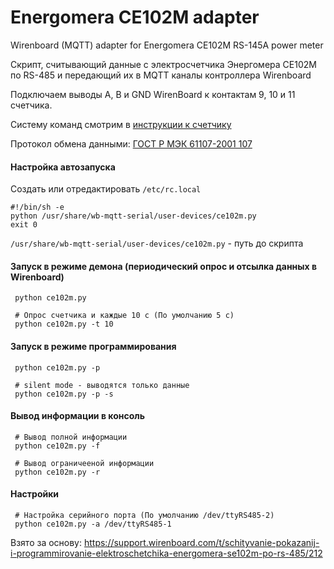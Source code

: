 # Energomera CE102M adapter
Wirenboard (MQTT) adapter for Energomera CE102M RS-145A power meter

Скрипт, считывающий данные с электросчетчика Энергомера CE102М по RS-485 и передающий их в MQTT каналы контроллера Wirenboard

Подключаем выводы A, B и GND WirenBoard к контактам 9, 10 и 11 счетчика.

Систему команд смотрим в [инструкции к счетчику](http://www.energomera.ru/documentations/ce102m_full_re.pdf)

Протокол обмена данными: [ГОСТ Р МЭК 61107-2001 107](http://standartgost.ru/g/%D0%93%D0%9E%D0%A1%D0%A2_%D0%A0_%D0%9C%D0%AD%D0%9A_61107-2001)

#### Настройка автозапуска
Создать или отредактировать `/etc/rc.local`

```shell script
#!/bin/sh -e
python /usr/share/wb-mqtt-serial/user-devices/ce102m.py
exit 0
```
`/usr/share/wb-mqtt-serial/user-devices/ce102m.py` - путь до скрипта

#### Запуск в режиме демона (периодический опрос и отсылка данных в Wirenboard)
```shell script
 python ce102m.py

 # Опрос счетчика и каждые 10 с (По умолчанию 5 с)
 python ce102m.py -t 10
```

#### Запуск в режиме программирования
```shell script
 python ce102m.py -p

 # silent mode - выводятся только данные
 python ce102m.py -p -s
```

#### Вывод информации в консоль
```shell script
 # Вывод полной информации
 python ce102m.py -f

 # Вывод ограничееной информации
 python ce102m.py -r
```

#### Настройки
```shell script
 # Настройка серийного порта (По умолчанию /dev/ttyRS485-2)
 python ce102m.py -a /dev/ttyRS485-1
```

Взято за основу: https://support.wirenboard.com/t/schityvanie-pokazanij-i-programmirovanie-elektroschetchika-energomera-se102m-po-rs-485/212